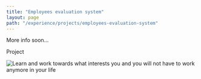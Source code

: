 ```yaml
---
title: "Employees evaluation system"
layout: page
path: "/experience/projects/employees-evaluation-system"
---
```


More info soon...

Project


![Learn and work towards what interests you and you will not have to work anymore in your life](./1.jpg)